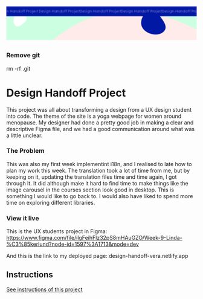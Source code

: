 <h1 align="center">
  <a href="">
    <img src="/src/assets/design-handoff.svg" alt="Project Banner Image">
  </a>
</h1>

### Remove git

rm -rf .git

# Design Handoff Project

This project was all about transforming a design from a UX design student into code. The theme of the site is a yoga webpage for women around menopause.
My designer had done a pretty good job in making a clear and descriptive Figma file, and we had a good communication around what was a little unclear. 


### The Problem

This was also my first week implementint i18n, and I realised to late how to plan my work this week. The translation took a lot of time from me, but by keeping on it, updating the translation files time and time again, I got through it. It did although make it hard to find time to make things like the image carousel in the courses section look good in desktop. This is something I would like to go back to. 
I would also have liked to spend more time on exploring different libraries. 

### View it live

This is the UX students project in Figma: 
https://www.figma.com/file/ilgFeihFlz32pS8mHAuGZO/Week-9-Linda-%C3%85kerlund?node-id=1597%3A1713&mode=dev

And this is the link to my deployed page: 
design-handoff-vera.netlify.app

## Instructions

<a href="instructions.md">
   See instructions of this project
</a>
